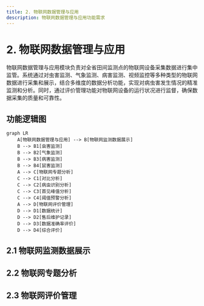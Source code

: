 ```yaml
---
title: 2. 物联网数据管理与应用
description: 物联网数据管理与应用功能需求
---
```


# 2. 物联网数据管理与应用

物联网数据管理与应用模块负责对全省田间监测点的物联网设备采集数据进行集中监管。系统通过对虫害监测、气象监测、病害监测、视频监控等多种类型的物联网数据进行采集和展示，结合多维度的数据分析功能，实现对病虫害发生情况的精准监测和分析。同时，通过评价管理功能对物联网设备的运行状况进行监督，确保数据采集的质量和可靠性。

## 功能逻辑图

```mermaid
graph LR
    A[物联网数据管理与应用] --> B[物联网监测数据展示]
    B --> B1[虫害监测]
    B --> B2[气象监测]
    B --> B3[病害监测]
    B --> B4[鼠害监测]
    A --> C[物联网专题分析]
    C --> C1[对比分析]
    C --> C2[病虫识别分析]
    C --> C3[首见峰值分析]
    C --> C4[阈值预警分析]
    A --> D[物联网评价管理]
    D --> D1[数据统计]
    D --> D2[售后维护记录]
    D --> D3[数据准确率评价]
    D --> D4[综合评价]
```

## 2.1 物联网监测数据展示

<!--@include: @/docs/requirements/2-iot-management/2-1-monitoring-data-display.md-->

## 2.2 物联网专题分析

<!--@include: @/docs/requirements/2-iot-management/2-2-topic-analysis.md-->

## 2.3 物联网评价管理 

<!--@include: @/docs/requirements/2-iot-management/2-3-evaluation-management.md-->
